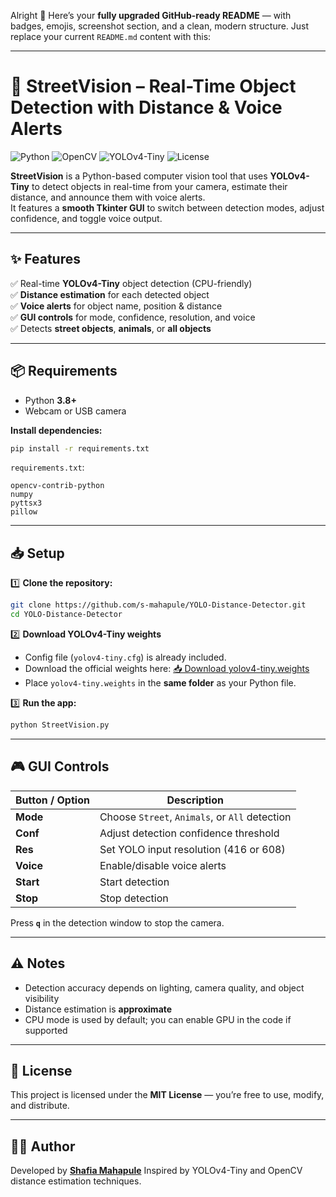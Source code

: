 Alright 🚀
Here’s your **fully upgraded GitHub-ready README** — with badges, emojis, screenshot section, and a clean, modern structure.
Just replace your current `README.md` content with this:

---


# 🚦 StreetVision – Real-Time Object Detection with Distance & Voice Alerts  

![Python](https://img.shields.io/badge/Python-3.8%2B-blue)
![OpenCV](https://img.shields.io/badge/OpenCV-4.x-green)
![YOLOv4-Tiny](https://img.shields.io/badge/YOLOv4--Tiny-Enabled-orange)
![License](https://img.shields.io/badge/License-MIT-brightgreen)

**StreetVision** is a Python-based computer vision tool that uses **YOLOv4-Tiny** to detect objects in real-time from your camera, estimate their distance, and announce them with voice alerts.  
It features a **smooth Tkinter GUI** to switch between detection modes, adjust confidence, and toggle voice output.

---

## ✨ Features
✅ Real-time **YOLOv4-Tiny** object detection (CPU-friendly)  
✅ **Distance estimation** for each detected object  
✅ **Voice alerts** for object name, position & distance  
✅ **GUI controls** for mode, confidence, resolution, and voice  
✅ Detects **street objects**, **animals**, or **all objects**  

---

## 📦 Requirements
- Python **3.8+**
- Webcam or USB camera

**Install dependencies:**
```bash
pip install -r requirements.txt
````

`requirements.txt`:

```
opencv-contrib-python
numpy
pyttsx3
pillow
```

---

## 📥 Setup

1️⃣ **Clone the repository:**

```bash
git clone https://github.com/s-mahapule/YOLO-Distance-Detector.git
cd YOLO-Distance-Detector
```

2️⃣ **Download YOLOv4-Tiny weights**

* Config file (`yolov4-tiny.cfg`) is already included.
* Download the official weights here:
  [📥 Download yolov4-tiny.weights](https://github.com/AlexeyAB/darknet/releases/download/darknet_yolo_v4_pre/yolov4-tiny.weights)
* Place `yolov4-tiny.weights` in the **same folder** as your Python file.

3️⃣ **Run the app:**

```bash
python StreetVision.py
```

---

## 🎮 GUI Controls

| Button / Option | Description                                    |
| --------------- | ---------------------------------------------- |
| **Mode**        | Choose `Street`, `Animals`, or `All` detection |
| **Conf**        | Adjust detection confidence threshold          |
| **Res**         | Set YOLO input resolution (416 or 608)         |
| **Voice**       | Enable/disable voice alerts                    |
| **Start**       | Start detection                                |
| **Stop**        | Stop detection                                 |

Press **`q`** in the detection window to stop the camera.

---

## ⚠️ Notes

* Detection accuracy depends on lighting, camera quality, and object visibility
* Distance estimation is **approximate**
* CPU mode is used by default; you can enable GPU in the code if supported

---

## 📄 License

This project is licensed under the **MIT License** — you’re free to use, modify, and distribute.

---

## 👩‍💻 Author

Developed by **[Shafia Mahapule](https://github.com/s-mahapule)**
Inspired by YOLOv4-Tiny and OpenCV distance estimation techniques.

